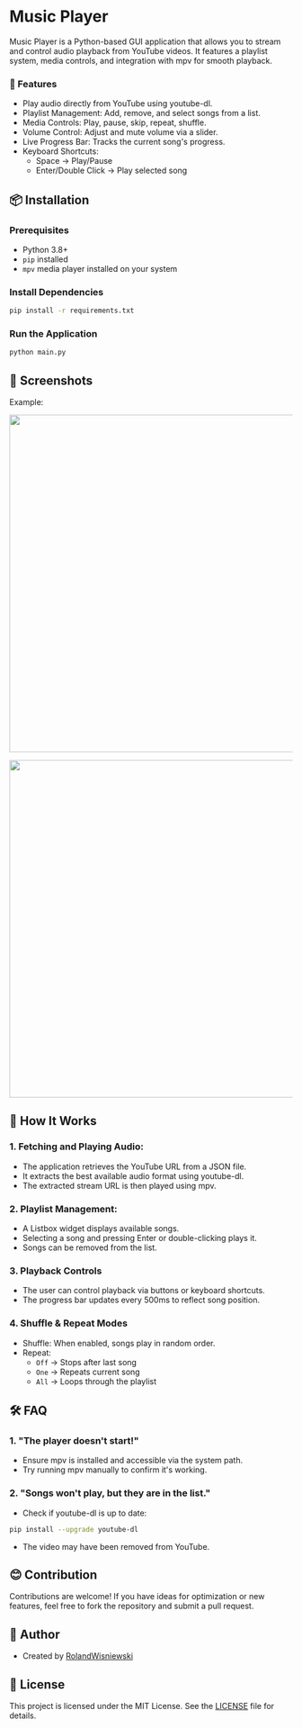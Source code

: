 # Music Player

Music Player is a Python-based GUI application that allows you to stream and control audio playback from YouTube videos. It features a playlist system, media controls, and integration with mpv for smooth playback.

### 🌟 Features

* Play audio directly from YouTube using youtube-dl.
* Playlist Management: Add, remove, and select songs from a list.
* Media Controls: Play, pause, skip, repeat, shuffle.
* Volume Control: Adjust and mute volume via a slider.
* Live Progress Bar: Tracks the current song's progress.
* Keyboard Shortcuts:
  * Space → Play/Pause
  * Enter/Double Click → Play selected song

## 📦 Installation

### Prerequisites

* Python 3.8+
* `pip` installed
* `mpv` media player installed on your system

### Install Dependencies

```bash
pip install -r requirements.txt
```

### Run the Application

```bash
python main.py
```

## 🎉 Screenshots

Example:

<p align="center">
 <img src="https://github.com/user-attachments/assets/081b3d24-f418-4cb0-898e-061674d057b5" width="600">
</p>

<p align="center">
 <img src="https://github.com/user-attachments/assets/21a2fc24-42ca-4dd0-8419-3c7edaa1d0f2" width="600">
</p>

## 🧩 How It Works

### 1. Fetching and Playing Audio:
  * The application retrieves the YouTube URL from a JSON file.
  * It extracts the best available audio format using youtube-dl.
  * The extracted stream URL is then played using mpv.
### 2. Playlist Management:
  * A Listbox widget displays available songs.
  * Selecting a song and pressing Enter or double-clicking plays it.
  * Songs can be removed from the list.
### 3. Playback Controls
  * The user can control playback via buttons or keyboard shortcuts.
  * The progress bar updates every 500ms to reflect song position.
### 4. Shuffle & Repeat Modes
  * Shuffle: When enabled, songs play in random order.
  * Repeat:
    * `Off` → Stops after last song
    * `One` → Repeats current song
    * `All` → Loops through the playlist

## 🛠️ FAQ

### 1. "The player doesn't start!"
  * Ensure mpv is installed and accessible via the system path.
  * Try running mpv manually to confirm it's working.
### 2. "Songs won't play, but they are in the list."
  * Check if youtube-dl is up to date:
  ```bash
  pip install --upgrade youtube-dl
  ```
  * The video may have been removed from YouTube.

## 😊 Contribution

Contributions are welcome! If you have ideas for optimization or new features, feel free to fork the repository and submit a pull request.

## 👤 Author
* Created by [RolandWisniewski](https://github.com/RolandWisniewski)

## 📜 License
This project is licensed under the MIT License. See the [LICENSE](LICENSE) file for details.
